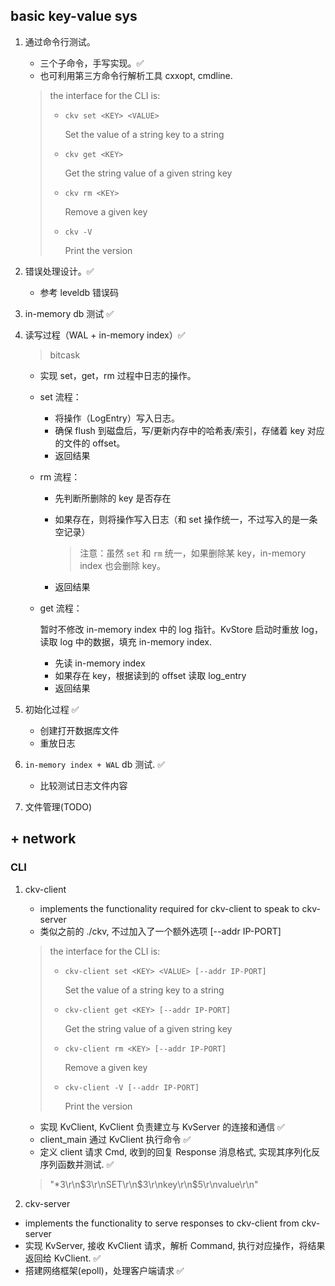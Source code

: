 ## basic key-value sys

1. 通过命令行测试。

   - 三个子命令，手写实现。✅
   - 也可利用第三方命令行解析工具 cxxopt, cmdline.

   > the interface for the CLI is:
   >
   > - `ckv set <KEY> <VALUE>`
   >
   >   Set the value of a string key to a string
   >
   > - `ckv get <KEY>`
   >
   >   Get the string value of a given string key
   >
   > - `ckv rm <KEY>`
   >
   >   Remove a given key
   >
   > - `ckv -V`
   >
   >   Print the version

2. 错误处理设计。✅

   - 参考 leveldb 错误码

3. in-memory db 测试 ✅

4. 读写过程（WAL + in-memory index）✅

   > bitcask

   - 实现 set，get，rm 过程中日志的操作。

   - set 流程：

     - 将操作（LogEntry）写入日志。
     - 确保 flush 到磁盘后，写/更新内存中的哈希表/索引，存储着 key 对应的文件的 offset。
     - 返回结果

   - rm 流程：

     - 先判断所删除的 key 是否存在

     - 如果存在，则将操作写入日志（和 set 操作统一，不过写入的是一条空记录）

       > 注意：虽然 `set` 和 `rm` 统一，如果删除某 key，in-memory index 也会删除 key。

     - 返回结果

   - get 流程：

     暂时不修改 in-memory index 中的 log 指针。KvStore 启动时重放 log，读取 log 中的数据，填充 in-memory index.

     - 先读 in-memory index
     - 如果存在 key，根据读到的 offset 读取 log_entry
     - 返回结果

5. 初始化过程 ✅

   - 创建打开数据库文件
   - 重放日志

6. `in-memory index + WAL` db 测试. ✅

   - 比较测试日志文件内容

7. 文件管理(TODO)


## + network

### CLI

1. ckv-client

   - implements the functionality required for ckv-client to speak to ckv-server
   - 类似之前的 ./ckv, 不过加入了一个额外选项 [--addr IP-PORT]
   
   > the interface for the CLI is:
   >
   > - `ckv-client set <KEY> <VALUE> [--addr IP-PORT]`
   >
   >   Set the value of a string key to a string
   >
   > - `ckv-client get <KEY> [--addr IP-PORT]`
   >
   >   Get the string value of a given string key
   >
   > - `ckv-client rm <KEY> [--addr IP-PORT]`
   >
   >   Remove a given key
   >
   > - `ckv-client -V [--addr IP-PORT]`
   >
   >   Print the version

   - 实现 KvClient, KvClient 负责建立与 KvServer 的连接和通信 ✅
   - client_main 通过 KvClient 执行命令 ✅
   - 定义 client 请求 Cmd, 收到的回复 Response 消息格式, 实现其序列化反序列函数并测试. ✅
   > "*3\r\n$3\r\nSET\r\n$3\r\nkey\r\n$5\r\nvalue\r\n"

2. ckv-server

  - implements the functionality to serve responses to ckv-client from ckv-server
  - 实现 KvServer, 接收 KvClient 请求，解析 Command, 执行对应操作，将结果返回给 KvClient. ✅
  - 搭建网络框架(epoll)，处理客户端请求 ✅
  